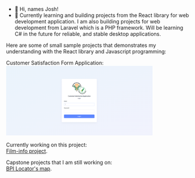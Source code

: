- 👋 Hi, names Josh!
- 🌱 Currently learning and building projects from the React library for web development application. I am also building projects for web development from Laravel which is a PHP framework. Will be learning C# in the future for reliable, and stable desktop applications. 

Here are some of small sample projects that demonstrates my understanding with the React library and Javascript programming:<br>

Customer Satisfaction Form Application:
<img src="assets/login.png" width="400" />

Currently working on this project:
<br>[Film-info project](https://lomeda-joshua.github.io/film-info/).

Capstone projects that I am still working on:
<br>[BPI Locator's map](https://lomeda-joshua.github.io/locators-map/).

<!---
Lomeda-Joshua/Lomeda-Joshua is a ✨ special ✨ repository because its `README.md` (this file) appears on your GitHub profile.
You can click the Preview link to take a look at your changes.
--->
